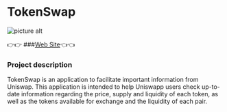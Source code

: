 # TokenSwap #


![picture alt](https://coincodex.com/en/resources/images/admin/news/uniswap-v2-launches/uniswap-v2-launch.jpg:resizeboxcropjpg?1580x888 "Title is optional")

👉👉 ###[Web Site](https://react-subgraph-app.netlify.app "TokenSwap")👈👈


### Project description ###



TokenSwap is an application to facilitate important information from Uniswap. This application is intended to help Uniswapp users check up-to-date information regarding the price, supply and liquidity of each token, as well as the tokens available for exchange and the liquidity of each pair.
